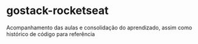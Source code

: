 # gostack-rocketseat
Acompanhamento das aulas e consolidação do aprendizado, assim como histórico de código para referência
